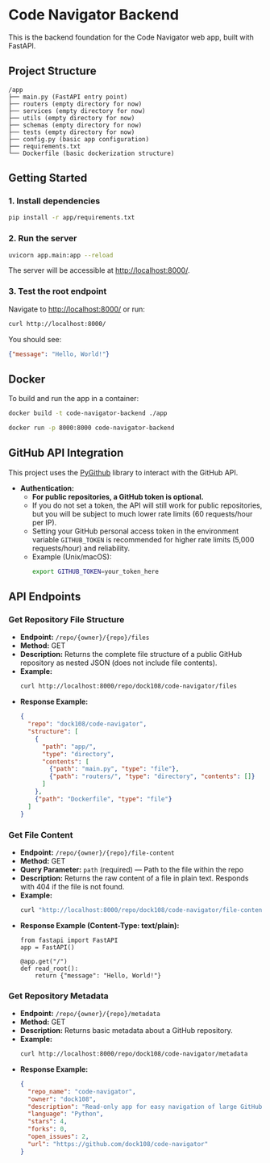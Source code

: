 # Code Navigator Backend

This is the backend foundation for the Code Navigator web app, built with FastAPI.

## Project Structure

```
/app
├── main.py (FastAPI entry point)
├── routers (empty directory for now)
├── services (empty directory for now)
├── utils (empty directory for now)
├── schemas (empty directory for now)
├── tests (empty directory for now)
├── config.py (basic app configuration)
├── requirements.txt
└── Dockerfile (basic dockerization structure)
```

## Getting Started

### 1. Install dependencies

```bash
pip install -r app/requirements.txt
```

### 2. Run the server

```bash
uvicorn app.main:app --reload
```

The server will be accessible at [http://localhost:8000/](http://localhost:8000/).

### 3. Test the root endpoint

Navigate to [http://localhost:8000/](http://localhost:8000/) or run:

```bash
curl http://localhost:8000/
```

You should see:

```json
{"message": "Hello, World!"}
```

## Docker

To build and run the app in a container:

```bash
docker build -t code-navigator-backend ./app

docker run -p 8000:8000 code-navigator-backend
```

## GitHub API Integration

This project uses the [PyGithub](https://pygithub.readthedocs.io/) library to interact with the GitHub API.

- **Authentication:**
  - **For public repositories, a GitHub token is optional.**
  - If you do not set a token, the API will still work for public repositories, but you will be subject to much lower rate limits (60 requests/hour per IP).
  - Setting your GitHub personal access token in the environment variable `GITHUB_TOKEN` is recommended for higher rate limits (5,000 requests/hour) and reliability.
  - Example (Unix/macOS):
    ```bash
    export GITHUB_TOKEN=your_token_here
    ```

## API Endpoints

### Get Repository File Structure

- **Endpoint:** `/repo/{owner}/{repo}/files`
- **Method:** GET
- **Description:** Returns the complete file structure of a public GitHub repository as nested JSON (does not include file contents).
- **Example:**
  ```bash
  curl http://localhost:8000/repo/dock108/code-navigator/files
  ```
- **Response Example:**
  ```json
  {
    "repo": "dock108/code-navigator",
    "structure": [
      {
        "path": "app/",
        "type": "directory",
        "contents": [
          {"path": "main.py", "type": "file"},
          {"path": "routers/", "type": "directory", "contents": []}
        ]
      },
      {"path": "Dockerfile", "type": "file"}
    ]
  }
  ```

### Get File Content

- **Endpoint:** `/repo/{owner}/{repo}/file-content`
- **Method:** GET
- **Query Parameter:** `path` (required) — Path to the file within the repo
- **Description:** Returns the raw content of a file in plain text. Responds with 404 if the file is not found.
- **Example:**
  ```bash
  curl "http://localhost:8000/repo/dock108/code-navigator/file-content?path=app/main.py"
  ```
- **Response Example (Content-Type: text/plain):**
  ```
  from fastapi import FastAPI
  app = FastAPI()

  @app.get("/")
  def read_root():
      return {"message": "Hello, World!"}
  ```

### Get Repository Metadata

- **Endpoint:** `/repo/{owner}/{repo}/metadata`
- **Method:** GET
- **Description:** Returns basic metadata about a GitHub repository.
- **Example:**
  ```bash
  curl http://localhost:8000/repo/dock108/code-navigator/metadata
  ```
- **Response Example:**
  ```json
  {
    "repo_name": "code-navigator",
    "owner": "dock108",
    "description": "Read-only app for easy navigation of large GitHub repos.",
    "language": "Python",
    "stars": 4,
    "forks": 0,
    "open_issues": 2,
    "url": "https://github.com/dock108/code-navigator"
  }
  ``` 